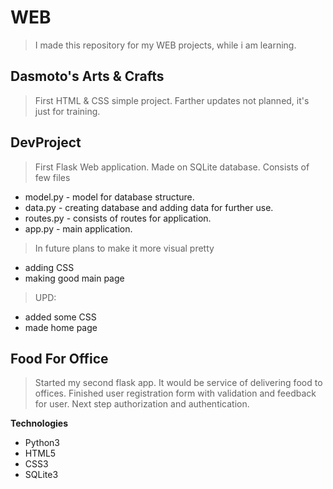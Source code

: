# WEB
> I made this repository for my WEB projects, while i am learning. 
## Dasmoto's Arts & Crafts
> First HTML & CSS simple project. Farther updates not planned, it's just for training.
## DevProject
> First Flask Web application. Made on SQLite database. Consists of few files 
- model.py - model for database structure. 
- data.py - creating database and adding data for further use. 
- routes.py - consists of routes for application. 
- app.py - main application. 
> In future plans to make it more visual pretty
- adding CSS
- making good main page
>UPD:
- added some CSS
- made home page
## Food For Office
>Started my second flask app. It would be service of delivering food to offices.
>Finished user registration form with validation and feedback for user. Next step authorization and authentication.

**Technologies**

- Python3
- HTML5
- CSS3
- SQLite3
